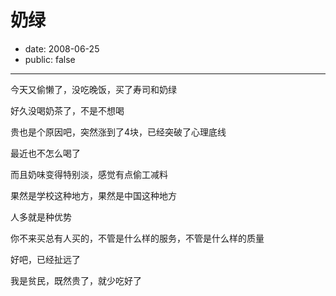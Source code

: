 # 奶绿

- date: 2008-06-25
- public: false

--------------------------


今天又偷懒了，没吃晚饭，买了寿司和奶绿

好久没喝奶茶了，不是不想喝

贵也是个原因吧，突然涨到了4块，已经突破了心理底线

最近也不怎么喝了

而且奶味变得特别淡，感觉有点偷工减料

果然是学校这种地方，果然是中国这种地方

人多就是种优势

你不来买总有人买的，不管是什么样的服务，不管是什么样的质量

好吧，已经扯远了

我是贫民，既然贵了，就少吃好了
